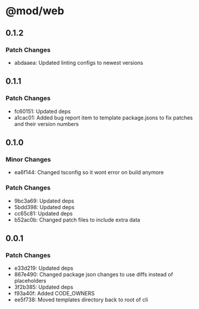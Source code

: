 # @mod/web

## 0.1.2

### Patch Changes

- abdaaea: Updated linting configs to newest versions

## 0.1.1

### Patch Changes

- fc60151: Updated deps
- a1cac01: Added bug report item to template package.jsons to fix patches and their version numbers

## 0.1.0

### Minor Changes

- ea6f144: Changed tsconfig so it wont error on build anymore

### Patch Changes

- 9bc3a69: Updated deps
- 5bdd398: Updated deps
- cc65c81: Updated deps
- b52ac0b: Changed patch files to include extra data

## 0.0.1

### Patch Changes

- e33d219: Updated deps
- 867e490: Changed package json changes to use diffs instead of placeholders
- 3f2b385: Updated deps
- f93a40f: Added CODE_OWNERS
- ee5f738: Moved templates directory back to root of cli
